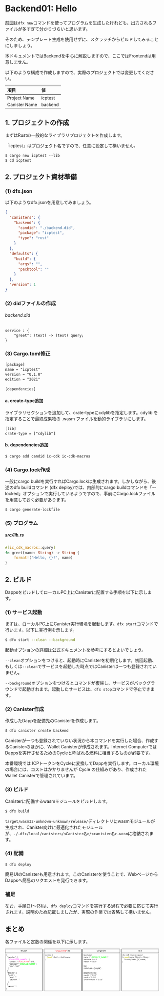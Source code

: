# Backend01: Hello

[前回](./test0001_template)は`dfx new`コマンドを使ってプログラムを生成したけれども、出力されるファイルが多すぎて分かりづらいと思います。

そのため、テンプレート生成を使用せずに、スクラッチからビルドしてみることにしましょう。

本ドキュメントではBackendを中心に解説しますので、ここではFrontendは用意しません。

以下のような構成で作成しますので、実際のプロジェクトでは変更してください。

|項目|値|
|:----|:-----|
|Project Name|icptest|
|Canister Name|backend|

## 1. プロジェクトの作成

まずはRustの一般的なライブラリプロジェクトを作成します。

「icptest」はプロジェクト名ですので、任意に設定して構いません。

```
$ cargo new icptest --lib
$ cd icptest
```

## 2. プロジェクト資材準備

### (1) dfx.json

以下のようなdfx.jsonを用意してみましょう。

```dfx.json
{
  "canisters": {
    "backend": {
      "candid": "./backend.did",
      "package": "icptest",
      "type": "rust"
    }
  },
  "defaults": {
    "build": {
      "args": "",
      "packtool": ""
    }
  },
  "version": 1
}
```

### (2) didファイルの作成

###### backend.did

```
service : {
    "greet": (text) -> (text) query;
}
```
### (3) Cargo.toml修正

```
[package]
name = "icptest"
version = "0.1.0"
edition = "2021"

[dependencies]
```

#### a. create-type追加

ライブラリセクションを追加して、crate-typeにcdylibを指定します。cdylib を指定することで最終成果物の .wasm ファイルを動的ライブラリにします。

```
[lib]
crate-type = ["cdylib"]
```
#### b. dependencies追加

```bash
$ cargo add candid ic-cdk ic-cdk-macros
```

### (4) Cargo.lock作成

一般にcargo buildを実行すればCargo.lockは生成されます。しかしながら、後述のdfx buildコマンド (dfx deploy)では、内部的にcargo buildコマンドを「--locked」オプションで実行しているようですので、事前にCargo.lockファイルを用意しておく必要があります。

```bash
$ cargo generate-lockfile
```

### (5) プログラム

##### src/lib.rs

```rust
#[ic_cdk_macros::query]
fn greet(name: String) -> String {
    format!("Hello, {}!", name)
}
```

## 2. ビルド

DappsをビルドしてローカルPC上にCanisterに配置する手順を以下に示します。

### (1) サービス起動

まずは、ローカルPC上にCanister実行環境を起動します。`dfx start`コマンドで行います。以下に実行例を示します。

```bash
$ dfx start --clean --background
```

起動オプションの詳細は[公式ドキュメント](https://internetcomputer.org/docs/current/references/cli-reference/dfx-start)を参考にするとよいでしょう。

`--clean`オプションをつけると、起動時にCanisterを初期化します。初回起動、もしくは`--clean`でサービスを起動した時点ではCanisterは一つも登録されていません。

`--background`オプションをつけるとコマンドが復帰し、サービスがバックグラウンドで起動されます。起動したサービスは、`dfx stop`コマンドで停止できます。

### (2) Canister作成

作成したDappを配備先のCanisterを作成します。

```bash
$ dfx canister create backend
```

Canisterが一つも登録されていない状況から本コマンドを実行した場合、作成するCanisterのほかに、Wallet Canisterが作成されます。Internet ComputerではDappsを実行させるためのCycleと呼ばれる燃料に相当するものが必要です。

本番環境では ICPトークンをCycleに変換してDappを実行します。ローカル環境の場合には、コストはかかりませんが Cycle の仕組みがあり、作成されたWallet Canisterで管理されています。
### (3) ビルド

Canisterに配備するwasmモジュールをビルドします。

```bash
$ dfx build
```

`target/wasm32-unknown-unknown/release/`ディレクトリにwasmモジュールが生成され、Canister向けに最適化されたモジュールが、`./.dfx/local/canisters/<Canister名>/<canister名>.wasm`に格納されます。

### (4) 配備

```
$ dfx deploy
```

簡易UIのCanisterも用意されます。このCanisterを使うことで、WebページからDappsへ簡易のリクエストを発行できます。

### 補足

なお、手順(2)～(3)は、`dfx deploy`コマンドを実行する過程で必要に応じて実行されます。説明のため記載しましたが、実際の作業では省略して構いません。

## まとめ

各ファイルと定数の関係を以下に示します。

![](../.gitbook/assets/development/test0002_backend01_hello/01_relation.drawio.png)
